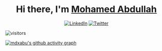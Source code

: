 <div align="center">
   <h1>Hi there, I'm <a href="https://github.com/mdxabu">Mohamed Abdullah</a></h1>
   <p><a href="https://www.linkedin.com/in/mdxabu" target="_blank"><img alt="LinkedIn" src="https://img.shields.io/badge/linkedin-%230077B5.svg?&style=for-the-badge&logo=linkedin&logoColor=white" /></a> <a href="https://twitter.com/mdxabu" target="_blank"><img alt="Twitter" src="https://img.shields.io/badge/twitter-%231DA1F2.svg?&style=for-the-badge&logo=twitter&logoColor=white" /></a>
</p>
  </div>

![visitors](https://visitor-badge.laobi.icu/badge?page_id=mdxabu.mdxabu)



[![mdxabu's github activity graph](https://github-readme-activity-graph.vercel.app/graph?username=mdxabu&bg_color=121212&color=fcfcfc&line=00ff33&point=ffffff&area=true&hide_border=true)](https://github.com/ashutosh00710/github-readme-activity-graph)
